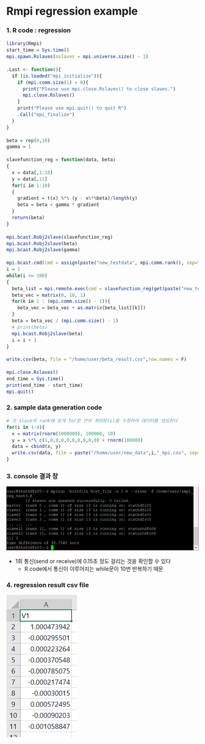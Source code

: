 
# Rmpi regression example

### 1. R code : regression


```R
library(Rmpi)
start_time = Sys.time()
mpi.spawn.Rslaves(nslaves = mpi.universe.size() - 1)

.Last <- function(){
  if (is.loaded("mpi_initialize")){
    if (mpi.comm.size(1) > 0){
      print("Please use mpi.close.Rslaves() to close slaves.")
      mpi.close.Rslaves()
    }
    print("Please use mpi.quit() to quit R")
    .Call("mpi_finalize")
  }
}

beta = rep(0,10)
gamma = 1

slavefunction_reg = function(data, beta)
{
  x = data[,1:10]
  y = data[,11]
  for(i in 1:10)
  {
    gradient = t(x) %*% (y - x%*%beta)/length(y)
    beta = beta + gamma * gradient
  }
  return(beta)
}

mpi.bcast.Robj2slave(slavefunction_reg)
mpi.bcast.Robj2slave(beta)
mpi.bcast.Robj2slave(gamma)

mpi.bcast.cmd(cmd = assign(paste("new_testdata", mpi.comm.rank(), sep=""), as.matrix(read.csv(file = paste("/home/user/new_data", mpi.comm.rank(), "_mpi.csv", sep=""), header = T))))
i = 1
while(i <= 100)
{
  beta_list = mpi.remote.exec(cmd = slavefunction_reg(get(paste("new_testdata", mpi.comm.rank(), sep="")), beta))
  beta_vec = matrix(0, 10, 1)
  for(k in 1 : (mpi.comm.size() - 1)){
    beta_vec = beta_vec + as.matrix(beta_list[[k]])
  }
  beta = beta_vec / (mpi.comm.size() - 1)
  # print(beta)
  mpi.bcast.Robj2slave(beta)
  i = i + 1
}

write.csv(beta, file = "/home/user/beta_result.csv",row.names = F)

mpi.close.Rslaves()
end_time = Sys.time()
print(end_time - start_time)
mpi.quit()
```

### 2. sample data generation code


```R
# 각 slave의 rank에 맞게 for문 안의 제어문(i)을 수정하여 데이터를 생성한다
for(i in 1:4){
  x = matrix(rnorm(1000000), 100000, 10)
  y = x %*% c(1,0,0,0,0,0,0,0,0,0) + rnorm(100000)
  data = cbind(x, y)
  write.csv(data, file = paste("/home/user/new_data",i,"_mpi.csv", sep=""),row.names = F)
}
```

### 3. console 결과 창

![console image](https://github.com/SeungHwan-AN/ML_study/blob/master/MPI/images/rmpi_regression_console.png)

* 1회 통신(send or receive)에 0.15초 정도 걸리는 것을 확인할 수 있다
    - R code에서 통신이 이루어지는 while문이 10번 반복하기 때문

### 4. regression result csv file

![csv file](https://github.com/SeungHwan-AN/ML_study/blob/master/MPI/images/rmpi_regression_result.PNG)

